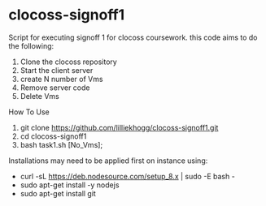 # clocoss-signoff1

Script for executing signoff 1 for clocoss coursework.
this code aims to do the following:
1. Clone the clocoss repository
2. Start the client server
3. create N number of Vms
4. Remove server code
5. Delete Vms




How To Use

1. git clone https://github.com/lilliekhogg/clocoss-signoff1.git
2. cd clocoss-signoff1
3. bash task1.sh [No_Vms];


Installations may need to be applied first on instance using:
- curl -sL https://deb.nodesource.com/setup_8.x | sudo -E bash -
- sudo apt-get install -y nodejs
- sudo apt-get install git
